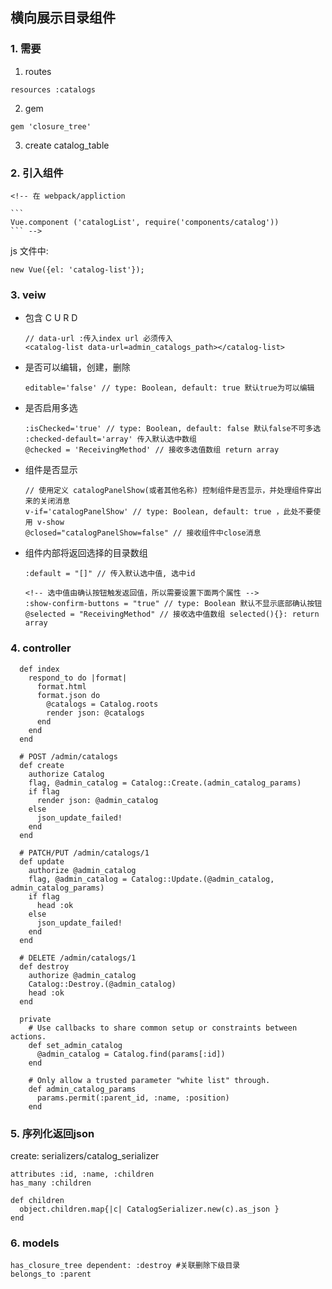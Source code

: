 ## 横向展示目录组件
### 1. 需要

  1. routes
  ```
  resources :catalogs
  ```
  2. gem
  ```
  gem 'closure_tree'
  ```
  3. create catalog_table

### 2. 引入组件

    <!-- 在 webpack/appliction

    ```
    Vue.component ('catalogList', require('components/catalog'))
    ``` -->

js 文件中:


```
new Vue({el: 'catalog-list'});
```

### 3. veiw
- 包含 C U R D
  ```
  // data-url :传入index url 必须传入
  <catalog-list data-url=admin_catalogs_path></catalog-list>
  ```

- 是否可以编辑，创建，删除
  ```
  editable='false' // type: Boolean, default: true 默认true为可以编辑
  ```
- 是否启用多选
  ```
  :isChecked='true' // type: Boolean, default: false 默认false不可多选
  :checked-default='array' 传入默认选中数组
  @checked = 'ReceivingMethod' // 接收多选值数组 return array
  ```
- 组件是否显示
  ```
  // 使用定义 catalogPanelShow(或者其他名称) 控制组件是否显示，并处理组件穿出来的关闭消息
  v-if='catalogPanelShow' // type: Boolean, default: true ，此处不要使用 v-show
  @closed="catalogPanelShow=false" // 接收组件中close消息

  ```
- 组件内部将返回选择的目录数组
  ```
  :default = "[]" // 传入默认选中值, 选中id

  <!-- 选中值由确认按钮触发返回值，所以需要设置下面两个属性 -->
  :show-confirm-buttons = "true" // type: Boolean 默认不显示底部确认按钮
  @selected = "ReceivingMethod" // 接收选中值数组 selected(){}: return array
  ```

### 4. controller

```
  def index
    respond_to do |format|
      format.html
      format.json do
        @catalogs = Catalog.roots
        render json: @catalogs
      end
    end
  end

  # POST /admin/catalogs
  def create
    authorize Catalog
    flag, @admin_catalog = Catalog::Create.(admin_catalog_params)
    if flag
      render json: @admin_catalog
    else
      json_update_failed!
    end
  end

  # PATCH/PUT /admin/catalogs/1
  def update
    authorize @admin_catalog
    flag, @admin_catalog = Catalog::Update.(@admin_catalog, admin_catalog_params)
    if flag
      head :ok
    else
      json_update_failed!
    end
  end

  # DELETE /admin/catalogs/1
  def destroy
    authorize @admin_catalog
    Catalog::Destroy.(@admin_catalog)
    head :ok
  end

  private
    # Use callbacks to share common setup or constraints between actions.
    def set_admin_catalog
      @admin_catalog = Catalog.find(params[:id])
    end

    # Only allow a trusted parameter "white list" through.
    def admin_catalog_params
      params.permit(:parent_id, :name, :position)
    end
```

### 5. 序列化返回json

  create: serializers/catalog_serializer

  ```
  attributes :id, :name, :children
  has_many :children

  def children
    object.children.map{|c| CatalogSerializer.new(c).as_json }
  end
  ```

### 6. models

  ```
  has_closure_tree dependent: :destroy #关联删除下级目录
  belongs_to :parent
  ```
